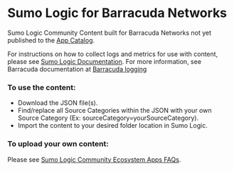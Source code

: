 # Sumo Logic for Barracuda Networks
 Sumo Logic Community Content built for Barracuda Networks not yet published to the [App Catalog](https://help.sumologic.com/docs/integrations/).

For instructions on how to collect logs and metrics for use with content, please see [Sumo Logic Documentation](https://help.sumologic.com/docs/send-data/). For more information, see Barracuda documentation at [Barracuda logging](https://campus.barracuda.com/product/webapplicationfirewall/doc/4259935/how-to-configure-syslog-and-other-logs/)

### To use the content:
- Download the JSON file(s).
- Find/replace all Source Categories within the JSON with your own Source Category (Ex: sourceCategory=yourSourceCategory).
- Import the content to your desired folder location in Sumo Logic.

### To upload your own content:
Please see [Sumo Logic Community Ecosystem Apps FAQs](https://help.sumologic.com/docs/integrations/community-ecosystem-apps/#faq).